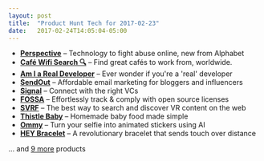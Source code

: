 ```yaml
---
layout: post
title:  "Product Hunt Tech for 2017-02-23"
date:   2017-02-24T14:05:04-05:00
---
```


* **[Perspective](https://www.producthunt.com/posts/perspective?utm_campaign=producthunt-api&utm_medium=api&utm_source=Application%3A+Daily+Digest+RSS+%28ID%3A+3202%29)** – Technology to fight abuse online, new from Alphabet
* **[Café Wifi Search 🔍](https://www.producthunt.com/posts/cafe-wifi-search?utm_campaign=producthunt-api&utm_medium=api&utm_source=Application%3A+Daily+Digest+RSS+%28ID%3A+3202%29)** – Find great cafés to work from, worldwide.
* **[Am I a Real Developer](https://www.producthunt.com/posts/am-i-a-real-developer?utm_campaign=producthunt-api&utm_medium=api&utm_source=Application%3A+Daily+Digest+RSS+%28ID%3A+3202%29)** – Ever wonder if you're a 'real' developer
* **[SendOut](https://www.producthunt.com/posts/sendout?utm_campaign=producthunt-api&utm_medium=api&utm_source=Application%3A+Daily+Digest+RSS+%28ID%3A+3202%29)** – Affordable email marketing for bloggers and influencers
* **[Signal](https://www.producthunt.com/posts/signal-5?utm_campaign=producthunt-api&utm_medium=api&utm_source=Application%3A+Daily+Digest+RSS+%28ID%3A+3202%29)** – Connect with the right VCs
* **[FOSSA](https://www.producthunt.com/posts/fossa?utm_campaign=producthunt-api&utm_medium=api&utm_source=Application%3A+Daily+Digest+RSS+%28ID%3A+3202%29)** – Effortlessly track & comply with open source licenses
* **[SVRF](https://www.producthunt.com/posts/svrf?utm_campaign=producthunt-api&utm_medium=api&utm_source=Application%3A+Daily+Digest+RSS+%28ID%3A+3202%29)** – The best way to search and discover VR content on the web
* **[Thistle Baby](https://www.producthunt.com/posts/thistle-baby?utm_campaign=producthunt-api&utm_medium=api&utm_source=Application%3A+Daily+Digest+RSS+%28ID%3A+3202%29)** – Homemade baby food made simple
* **[Ommy](https://www.producthunt.com/posts/ommy?utm_campaign=producthunt-api&utm_medium=api&utm_source=Application%3A+Daily+Digest+RSS+%28ID%3A+3202%29)** – Turn your selfie into animated stickers using AI
* **[HEY Bracelet](https://www.producthunt.com/posts/hey-bracelet?utm_campaign=producthunt-api&utm_medium=api&utm_source=Application%3A+Daily+Digest+RSS+%28ID%3A+3202%29)** – A revolutionary bracelet that sends touch over distance

… and [9 more](https://www.producthunt.com/tech) products